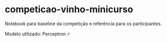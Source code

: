 # competicao-vinho-minicurso
Notebook para baseline da competição e referência para os participantes.

Modelo utilizado: Perceptron ⚡
